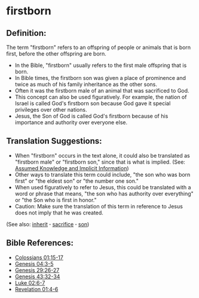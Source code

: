 # firstborn #

## Definition: ##

The term "firstborn" refers to an offspring of people or animals that is born first, before the other offspring are born.

* In the Bible, "firstborn" usually refers to the first male offspring that is born.
* In Bible times, the firstborn son was given a place of prominence and twice as much of his family inheritance as the other sons.
* Often it was the firstborn male of an animal that was sacrificed to God.
* This concept can also be used figuratively. For example, the nation of Israel is called God's firstborn son because God gave it special privileges over other nations.
* Jesus, the Son of God is called God's firstborn because of his importance and authority over everyone else.

## Translation Suggestions: ##

* When "firstborn" occurs in the text alone, it could also be translated as "firstborn male" or "firstborn son," since that is what is implied. (See: [Assumed Knowledge and Implicit Information](https://git.door43.org/Door43/en-ta-translate-vol1/src/master/content/figs_explicit.md))
* Other ways to translate this term could include,  "the son who was born first" or "the eldest son" or "the number one son."
* When used figuratively to refer to Jesus, this could be translated with a word or phrase that means, "the son who has authority over everything" or "the Son who is first in honor."
* Caution: Make sure the translation of this term in reference to Jesus does not imply that he was created.

(See also: [inherit](../kt/inherit.md) **·** [sacrifice](../other/sacrifice.md) **·** [son](../kt/son.md))

## Bible References: ##

* [Colossians 01:15-17](https://door43.org/en/bible/notes/col/01/15)
* [Genesis 04:3-5](https://door43.org/en/bible/notes/gen/04/03)
* [Genesis 29:26-27](https://door43.org/en/bible/notes/gen/29/26)
* [Genesis 43:32-34](https://door43.org/en/bible/notes/gen/43/32)
* [Luke 02:6-7](https://door43.org/en/bible/notes/luk/02/06)
* [Revelation 01:4-6](https://door43.org/en/bible/notes/rev/01/04)

